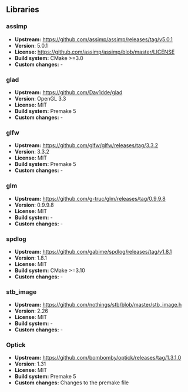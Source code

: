 ## Libraries

### assimp
* **Upstream:** https://github.com/assimp/assimp/releases/tag/v5.0.1
* **Version**: 5.0.1
* **License:** https://github.com/assimp/assimp/blob/master/LICENSE
* **Build system:** CMake >=3.0
* **Custom changes:** -

### glad
* **Upstream:** https://github.com/Dav1dde/glad
* **Version**: OpenGL 3.3
* **License:** MIT
* **Build system:** Premake 5
* **Custom changes:** -

### glfw
* **Upstream:** https://github.com/glfw/glfw/releases/tag/3.3.2
* **Version**: 3.3.2
* **License:** MIT
* **Build system:** Premake 5
* **Custom changes:** -

### glm
* **Upstream:** https://github.com/g-truc/glm/releases/tag/0.9.9.8
* **Version**: 0.9.9.8
* **License:** MIT
* **Build system:** -
* **Custom changes:** -

### spdlog
* **Upstream:** https://github.com/gabime/spdlog/releases/tag/v1.8.1
* **Version**: 1.8.1
* **License:** MIT
* **Build system:** CMake >=3.10
* **Custom changes:** -

### stb_image
* **Upstream:** https://github.com/nothings/stb/blob/master/stb_image.h
* **Version**: 2.26
* **License:** MIT
* **Build system:** -
* **Custom changes:** -

### Optick
* **Upstream:** https://github.com/bombomby/optick/releases/tag/1.3.1.0
* **Version**: 1.31
* **License:** MIT
* **Build system:** Premake 5
* **Custom changes:** Changes to the premake file